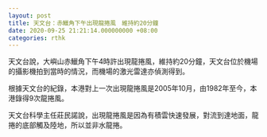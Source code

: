 ```yaml
---
layout: post
title: 天文台：赤鱲角下午出現龍捲風　維持約20分鐘
date: 2020-09-25 21:21:14.000000000 +08:00
categories: rthk
---
```


天文台說，大嶼山赤鱲角下午4時許出現龍捲風，維持約20分鐘，天文台位於機場的攝影機拍到當時的情況，而機場的激光雷達亦偵測得到。

根據天文台的紀錄，本港對上一次出現龍捲風是2005年10月，由1982年至今，本港錄得9次龍捲風。

天文台科學主任莊民諾說，出現龍捲風是因為有積雲快速發展，對流到達地面，龍捲的底部觸及陸地，所以並非水龍捲。
